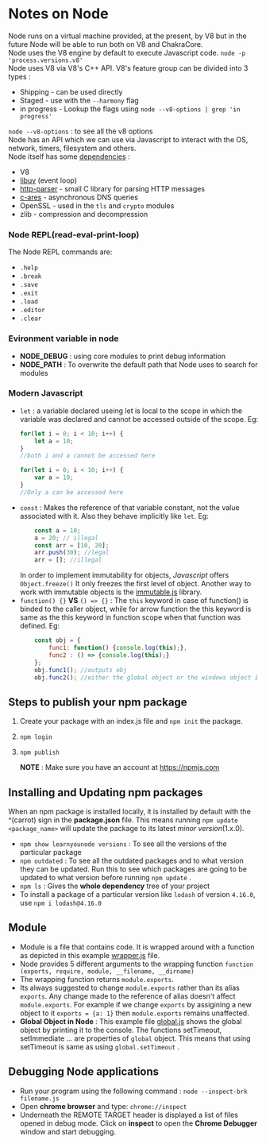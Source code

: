 # Notes on Node
Node runs on a virtual machine provided, at the present, by V8 but in the future Node will be able to run both on V8 and ChakraCore.<br/>
Node uses the V8 engine by default to execute Javascript code.
`node -p 'process.versions.v8'`<br/>
Node uses V8 via V8's C++ API.
V8's feature group can be divided into 3 types :
* Shipping - can be used directly
* Staged - use with the `--harmony` flag
* in progress - Lookup the flags using `node --v8-options | grep 'in progress'`

`node --v8-options` : to see all the v8 options<br/>
Node has an API which we can use via Javascript to interact with the OS, network, timers, filesystem and others.<br/>
Node itself has some [dependencies](https://nodejs.org/en/docs/meta/topics/dependencies/) : 
* V8
* [libuv](https://github.com/libuv/libuv) (event loop)
* [http-parser](https://github.com/nodejs/http-parser) - small C library for parsing HTTP messages
* [c-ares](https://github.com/c-ares/c-ares) - asynchronous DNS queries
* OpenSSL - used in the `tls` and `crypto` modules
* zlib - compression and decompression

### Node REPL(read-eval-print-loop)
The Node REPL commands are:
* `.help` 
* `.break` 
* `.save` 
* `.exit` 
* `.load` 
* `.editor` 
* `.clear` 



### Evironment variable in node
* **NODE_DEBUG** : using core modules to print debug information 
* **NODE_PATH** : To overwrite the default path that Node uses to search for modules 


### Modern Javascript

* `let`  : a variable declared useing let is local to the scope in which the variable was declared and cannot be accessed outside of the scope.
    Eg: 
    ```javascript
    for(let i = 0; i < 10; i++) {
        let a = 10;
    }
    //both i and a cannot be accessed here
    
    for(let i = 0; i < 10; i++) {
        var a = 10;
    }
    //Only a can be accessed here
    
    ```
* `const` : Makes the reference of that variable constant, not the value associated with it. Also they behave implicitly like `let`. Eg:
    ```javascript
        const a = 10;
        a = 20; // illegal
        const arr = [10, 20];
        arr.push(30); //legal
        arr = []; //illegal
    ```
  In order to implement immutability for objects, *Javascript* offers `Object.freeze()` It only freezes the first level of object. Another way to work with immutable objects is the [immutable.js](https://facebook.github.io/immutable-js/) library.
* `function() {}` **VS** `() => {}` : The `this` keyword in case of function() is binded to the caller object, while for arrow function the this keyword is same as the this keyword in function scope when that function was defined. Eg:
    ```javascript
        const obj = {
            func1: function() {console.log(this);},
            func2 : () => {console.log(this);}
        };
        obj.func1(); //outputs obj
        obj.func2(); //either the global object or the windows object in case of browser
    ```

## Steps to publish your npm package

1. Create your package with an index.js file and `npm init` the package.
2. `npm login`
3. `npm publish`
   
   **NOTE** : Make sure you have an account at https://npmjs.com

## Installing and Updating npm packages
    
When an npm package is installed locally, it is installed by default with the ^(carrot) sign in the **package.json** file. This means running `npm update <package_name>` will update the package to its latest *minor version*(1.x.0).

* `npm show learnyounode versions` : To see all the versions of the particular package
* `npm outdated` : To see all the outdated packages and to what version they can be updated. Run this to see which packages are going to be updated to what version before running `npm update` .
* `npm ls` : Gives the **whole dependency** tree of your project 
* To install a package of a particular version like `lodash` of version `4.16.0`, use `npm i lodash@4.16.0`

## Module

* Module is a file that contains code. It is wrapped around with a function as depicted in this example [wrapper.js](Module/wrapper.js) file. 
* Node provides 5 different arguments to the wrapping function `function (exports, require, module, __filename, __dirname)`  
* The wrapping function returns `module.exports`.  
* Its always suggested to change `module.exports` rather than its alias `exports`. Any change made to the reference of alias doesn't affect `module.exports`. For example if we change `exports` by assigining a new object to it `exports = {a: 1}` then `module.exports` remains unaffected.
* **Global Object in Node** : This example file [global.js](Module/global.js) shows the global object by printing it to the console. The functions setTimeout, setImmediate ... are properties of `global` object. This means that using setTimeout is same as using `global.setTimeout` . 

## Debugging Node applications
* Run your program using the following command : `node --inspect-brk filename.js`
* Open **chrome browser** and type: `chrome://inspect`
* Underneath the REMOTE TARGET header is displayed a list of files opened in debug mode. Click on **inspect** to open the **Chrome Debugger** window and start debugging. 

